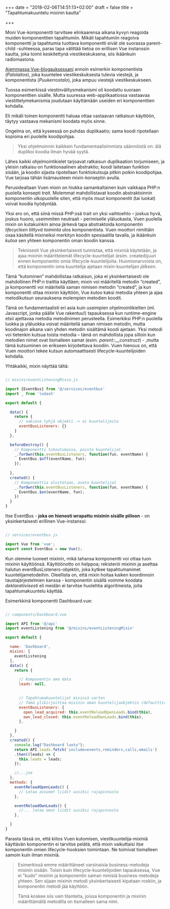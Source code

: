 +++
date = "2018-02-06T14:51:13+02:00"
draft = false
title = "Tapahtumakuuntelu mixinin kautta"

+++

Moni Vue-komponentti tarvitsee elinkaarensa aikana kyvyn reagoida muiden komponenttien tapahtumiin. Mikäli tapahtumiin reagoiva komponentti ja tapahtumia tuottava komponentti eivät ole suorassa parent-child -suhteessa, paras tapa välittää tietoa on erillisen Vue instanssin kautta, joka toimii keskitettynä viestikeskuksena, siis ikäänkuin radiomastona.

[Aiemmassa Vue-blogauksessani](https://www.nollaversio.fi/blog/public/vue/messaging/) annoin esimerkin komponentista (*Palolaitos*), joka kuuntelee viestikeskuksesta tulevia viestejä, ja komponentista (*Puukerrostalo*), joka ampuu viestejä viestikeskukseen. 

Tuossa esimerkissä viestinvälitysmekanismi oli koodattu suoraan komponenttien sisälle. Mutta suuressa web-applikaatiossa vastaavaa viestittelymekanismia joudutaan käyttämään useiden eri komponenttien kohdalla. 

Eli mikäli toinen komponentti haluaa ottaa vastaavan ratkaisun käyttöön, täytyy vastaava mekanismi koodata myös sinne.

Ongelma on, että kyseessä on puhdas duplikaatio; sama koodi ripotellaan kopioina eri puolelle koodipohjaa. 

> Yksi ohjelmoinnin kaikkein fundamentaalisimmista säännöistä on: älä duplikoi koodia ilman hyvää syytä.

Lähes kaikki ohjelmointikielet tarjoavat ratkaisun duplikaation torjumiseen, ja yleisin ratkaisu on funktionaalinen abstraktio; koodi laitetaan funktion sisään, ja koodin sijasta ripotellaan funktiokutsuja pitkin poikin koodipohjaa. Vue tarjoaa tähän lisämausteen mixin-konseptin avulla. 

Perusidealtaan Vuen mixin on hiukka samankaltainen kuin vaikkapa PHP:n puolella konsepti *trait*. Molemmat mahdollistavat koodin abstraktoinnin komponentin ulkopuolelle siten, että myös muut komponentit (tai luokat) voivat koodia hyödyntää. 

Yksi ero on, että siinä missä PHP:ssä trait on yksi vaihtoehto – joskus hyvä, joskus huono, useimmiten neutraali - perimiselle yläluokasta, Vuen puolella mixin on kutakuinkin ainoa järkevä tapa abstraktoida komponentin *lifecycleen liittyvä toiminta* ulos komponentista. Vuen moottori nimittäin osaa käsitellä mixineiksi merkityn koodin spesiaalilla tavalla, ja ikäänkuin *kutoa* sen yhteen komponentin oman koodin kanssa. 

> Teknisesti Vue yksinkertaisesti tunnistaa, että mixiniä käytetään, ja ajaa mixinin määrittelemät lifecycle-kuuntelijat (esim. created)juuri ennen komponentin omia lifecycle-kuuntelijoita. Huomionarvoista on, että komponentin oma kuuntelija ajetaan mixin-kuuntelijan *jälkeen*. 

Tämä “kutominen” mahdollistaa ratkaisun, joka ei yksinkertaisesti ole mahdollinen PHP:n traittia käyttäen; mixin voi määritellä metodin “created”, ja komponentti voi määritellä saman nimisen metodin “created”, ja kun komponentti ottaa mixinin käyttöön, Vue *kutoo* kaksi metodia yhteen ja ajaa metodikutsun seurauksena molempien metodien koodit. 

Tämä on fundamentaalisti eri asia kuin useimpien ohjelmointikielten (ml. Javascript, jonka päälle Vue rakentuu!) tapauksessa kun runtime-engine etsii ajettavaa metodia metodinimen perusteella. Esimerkiksi PHP:n puolella luokka ja yläluokka voivat määritellä saman nimisen metodin, mutta koodinajon aikana vain yhden metodin sisältämä koodi ajetaan. Yksi metodi voi tietenkin kutsua toista metodia – tämä on mahdollista jopa silloin kun metodien nimet ovat tismalleen samat (esim. *parent::__construct*) - ,mutta tämä kutsuminen on erikseen kirjoitettava koodiin. Vuen hienous on, että Vuen moottori tekee kutsun automaattisesti lifecycle-kuuntelijoiden kohdalla.

Yhtäkaikki, mixin näyttää tältä:


```javascript

// mixins/eventListeningMixin.js

import {EventBus} from '@/services/eventbus'
import _ from 'lodash'

export default {

  data() {
    return {
      // vakiona tyhjä objekti -> ei kuuntelijoita
      eventBusListeners: {}
    }
  },

  beforeDestroy() {
    // Komponentti tuhoutumassa, poista kuuntelijat.
    _.forOwn(this.eventBusListeners, function(fun, eventName) {
      EventBus.$off(eventName, fun);
    });  
    
  },
  created() {
    // Komponenttia alustetaan, aseta kuuntelijat
    _.forOwn(this.eventBusListeners, function(fun, eventName) {
      EventBus.$on(eventName, fun);
    })
  }
}

```

Itse EventBus - **joka on hienosti wrapattu mixinin sisälle piiloon** - on yksinkertaisesti erillinen Vue-instanssi:

```javascript

// services/eventbus.js

import Vue from 'vue';
export const EventBus = new Vue();

```

Kun olemme luoneet mixinin, mikä tahansa komponentti voi ottaa tuon mixinin käyttöönsä. Käyttöönotto on helppoa; rekisteröi mixinin ja asettaa halutun eventBusListeners-objektin, joka kytkee tapahtumanimet kuuntelijametodeihin. Oleellista on, että mixin hoitaa kaiken koordinnoin taustajärjestelmien kanssa - komponentin sisällä voimme koodata *deklaratiivisesti* eli meidän ei tarvitse huolehtia algoritmeista, joita tapahtumakuuntelu käyttää.

Esimerkkinä komponentti Dashboard.vue:

```javascript

// components/Dashboard.vue

import API from '@/api'
import eventListening from '@/mixins/eventListeningMixin'

export default {

  name: 'Dashboard',
  mixins: [
    eventListening
  ],  
  data() {
    return {        

      // Komponentin oma data
      leads: null,
      

      // Tapahtumakuuntelijat mixiniä varten
      // Tämä ylikirjoittaa mixinin oman kuuntelijaobjektin (defaulttina tyhjä objekti)
      eventBusListeners: {
        open_lead_acquired: this.eventReloadOpenLeads.bind(this),
        own_lead_closed: this.eventReloadOwnLeads.bind(this),        
      }, 

    }
  },
  created() {
    console.log("Dashboard luotu");
    return API.leads.fetch('include=events,reminders,calls,emails')
    .then((leads) => {
      this.leads = leads;
    });

    //...jne
  },
  methods: {
    eventReloadOpenLeads() {
      // Lataa avoimet liidit uusiksi rajapinnasta
    },

    eventReloadOwnLeads() {
      //... lataa omat liidit uusiksi rajapinnasta
    },

  }
}  

```


Parasta tässä on, että kiitos Vuen kutomisen, viestikuuntelija-mixiniä käyttävän komponentin ei tarvitse pelätä, että mixin vaikuttaisi itse komponentin omien lifecycle-hooksien toimintaan. Ne toimivat tismalleen samoin kuin ilman mixiniä.

> Esimerkissä emme määrittäneet varsinaisia business-metodeja mixinin sisään. Toisin kuin lifecycle-kuuntelijoiden tapauksessa, Vue ei "kudo" mixinin ja komponentin saman nimisiä business-metodeja yhteen. Sen sijaan mixinin metodi yksinkertaisesti kipataan roskiin, ja komponentin metodi jää käyttöön. 
>
>
>
> Tämä koskee siis vain tilanteita, joissa komponentin ja mixinin määrittämällä metodilla on tismalleen sama nimi.






